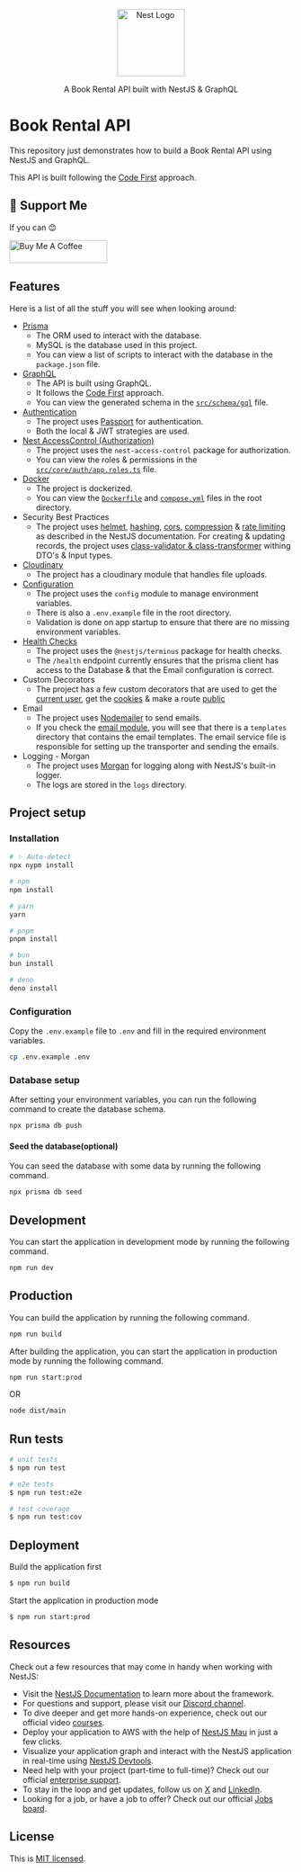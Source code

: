 <p align="center">
  <a href="http://nestjs.com/" target="blank"><img src="https://nestjs.com/img/logo-small.svg" width="120" alt="Nest Logo" /></a>
</p>

[circleci-image]: https://img.shields.io/circleci/build/github/nestjs/nest/master?token=abc123def456
[circleci-url]: https://circleci.com/gh/nestjs/nest

  <p align="center">A Book Rental API built with NestJS & GraphQL</p>
    
  <!--[![Backers on Open Collective](https://opencollective.com/nest/backers/badge.svg)](https://opencollective.com/nest#backer)
  [![Sponsors on Open Collective](https://opencollective.com/nest/sponsors/badge.svg)](https://opencollective.com/nest#sponsor)-->

# Book Rental API

This repository just demonstrates how to build a Book Rental API using NestJS and GraphQL.

This API is built following the [Code First](https://docs.nestjs.com/graphql/quick-start#code-first) approach.

## 💸 Support Me

If you can 😊

<a href="https://buymeacoffee.com/llehXIrI8g" target="_blank"><img src="https://www.buymeacoffee.com/assets/img/custom_images/orange_img.png" alt="Buy Me A Coffee" style="height: 41px !important;width: 174px !important" ></a>

## Features

Here is a list of all the stuff you will see when looking around:

- [Prisma](https://www.prisma.io/)
  - The ORM used to interact with the database.
  - MySQL is the database used in this project.
  - You can view a list of scripts to interact with the database in the `package.json` file.
- [GraphQL](https://graphql.org/)
  - The API is built using GraphQL.
  - It follows the [Code First](https://docs.nestjs.com/graphql/quick-start#code-first) approach.
  - You can view the generated schema in the [`src/schema/gql`](src/schema.gql) file.
- [Authentication](https://docs.nestjs.com/recipes/passport)
  - The project uses [Passport](http://www.passportjs.org/) for authentication.
  - Both the local & JWT strategies are used.
- [Nest AccessControl (Authorization)](https://github.com/nestjsx/nest-access-control)
  - The project uses the `nest-access-control` package for authorization.
  - You can view the roles & permissions in the [`src/core/auth/app.roles.ts`](src/core/auth/app.roles.ts) file.
- [Docker](https://www.docker.com/)
  - The project is dockerized.
  - You can view the [`Dockerfile`](Dockerfile) and [`compose.yml`](/compose.yml) files in the root directory.
- Security Best Practices
  - The project uses [helmet](https://docs.nestjs.com/security/helmet), [hashing](https://docs.nestjs.com/security/encryption-and-hashing#hashing), [cors](https://docs.nestjs.com/security/cors), [compression](https://docs.nestjs.com/techniques/compression) & [rate limiting](https://docs.nestjs.com/security/rate-limiting) as described in the NestJS documentation. For creating & updating records, the project uses [class-validator & class-transformer](https://docs.nestjs.com/techniques/validation) withing DTO's & Input types.
- [Cloudinary](https://cloudinary.com/)
  - The project has a cloudinary module that handles file uploads.
- [Configuration](https://docs.nestjs.com/techniques/configuration)
  - The project uses the `config` module to manage environment variables.
  - There is also a `.env.example` file in the root directory.
  - Validation is done on app startup to ensure that there are no missing environment variables.
- [Health Checks](https://docs.nestjs.com/recipes/terminus)
  - The project uses the `@nestjs/terminus` package for health checks.
  - The `/health` endpoint currently ensures that the prisma client has access to the Database & that the Email configuration is correct.
- Custom Decorators
  - The project has a few custom decorators that are used to get the [current user](src/common/decorators/current-user.decorator.ts), get the [cookies](src/common/decorators/cookies.ts) & make a route [public](src/common/decorators/public-route.decorator.ts)
- Email
  - The project uses [Nodemailer](https://nodemailer.com/about/) to send emails.
  - If you check the [email module](src/common/email/email.module.ts), you will see that there is a `templates` directory that contains the email templates. The email service file is responsible for setting up the transporter and sending the emails.
- Logging - Morgan
  - The project uses [Morgan](https://www.npmjs.com/package/morgan) for logging along with NestJS's built-in logger.
  - The logs are stored in the `logs` directory.

## Project setup

### Installation

```sh
# ✨ Auto-detect
npx nypm install
```

```sh
# npm
npm install
```

```sh
# yarn
yarn
```

```sh
# pnpm
pnpm install
```

```sh
# bun
bun install
```

```sh
# deno
deno install
```

### Configuration

Copy the `.env.example` file to `.env` and fill in the required environment variables.

```sh
cp .env.example .env
```

### Database setup

After setting your environment variables, you can run the following command to create the database schema.

```sh
npx prisma db push
```

#### Seed the database(optional)

You can seed the database with some data by running the following command.

```sh
npx prisma db seed
```

## Development

You can start the application in development mode by running the following command.

```sh
npm run dev
```

## Production

You can build the application by running the following command.

```sh
npm run build
```

After building the application, you can start the application in production mode by running the following command.

```sh
npm run start:prod
```

OR

```sh
node dist/main
```

## Run tests

```bash
# unit tests
$ npm run test

# e2e tests
$ npm run test:e2e

# test coverage
$ npm run test:cov
```

## Deployment

Build the application first

```bash
$ npm run build
```

Start the application in production mode

```bash
$ npm run start:prod
```

## Resources

Check out a few resources that may come in handy when working with NestJS:

- Visit the [NestJS Documentation](https://docs.nestjs.com) to learn more about the framework.
- For questions and support, please visit our [Discord channel](https://discord.gg/G7Qnnhy).
- To dive deeper and get more hands-on experience, check out our official video [courses](https://courses.nestjs.com/).
- Deploy your application to AWS with the help of [NestJS Mau](https://mau.nestjs.com) in just a few clicks.
- Visualize your application graph and interact with the NestJS application in real-time using [NestJS Devtools](https://devtools.nestjs.com).
- Need help with your project (part-time to full-time)? Check out our official [enterprise support](https://enterprise.nestjs.com).
- To stay in the loop and get updates, follow us on [X](https://x.com/nestframework) and [LinkedIn](https://linkedin.com/company/nestjs).
- Looking for a job, or have a job to offer? Check out our official [Jobs board](https://jobs.nestjs.com).

## License

This is [MIT licensed](LICENSE).
